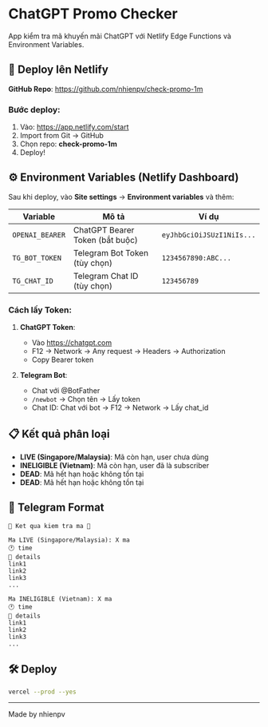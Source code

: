 # ChatGPT Promo Checker

App kiểm tra mã khuyến mãi ChatGPT với Netlify Edge Functions và Environment Variables.

## 🚀 Deploy lên Netlify

**GitHub Repo**: https://github.com/nhienpv/check-promo-1m

### Bước deploy:

1. Vào: https://app.netlify.com/start
2. Import from Git → GitHub
3. Chọn repo: **check-promo-1m**
4. Deploy!

## ⚙️ Environment Variables (Netlify Dashboard)

Sau khi deploy, vào **Site settings** → **Environment variables** và thêm:

| Variable | Mô tả | Ví dụ |
|----------|-------|-------|
| `OPENAI_BEARER` | ChatGPT Bearer Token (bắt buộc) | `eyJhbGciOiJSUzI1NiIs...` |
| `TG_BOT_TOKEN` | Telegram Bot Token (tùy chọn) | `1234567890:ABC...` |
| `TG_CHAT_ID` | Telegram Chat ID (tùy chọn) | `123456789` |

### Cách lấy Token:

1. **ChatGPT Token**: 
   - Vào https://chatgpt.com
   - F12 → Network → Any request → Headers → Authorization
   - Copy Bearer token

2. **Telegram Bot**:
   - Chat với @BotFather
   - `/newbot` → Chọn tên → Lấy token
   - Chat ID: Chat với bot → F12 → Network → Lấy chat_id

## 📋 Kết quả phân loại

- **LIVE (Singapore/Malaysia)**: Mã còn hạn, user chưa dùng
- **INELIGIBLE (Vietnam)**: Mã còn hạn, user đã là subscriber
- **DEAD**: Mã hết hạn hoặc không tồn tại
- **DEAD**: Mã hết hạn hoặc không tồn tại

## 📱 Telegram Format

```
🎯 Ket qua kiem tra ma 🎯

Ma LIVE (Singapore/Malaysia): X ma
🕐 time
💬 details
link1
link2
link3
...

Ma INELIGIBLE (Vietnam): X ma
🕐 time
💬 details
link1
link2
link3
...
```

## 🛠️ Deploy

```bash
vercel --prod --yes
```

---

Made by nhienpv


